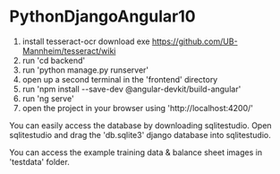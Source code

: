 # PythonDjangoAngular10

1. install tesseract-ocr download exe https://github.com/UB-Mannheim/tesseract/wiki
2. run 'cd backend'
3. run 'python manage.py runserver'
4. open up a second terminal in the 'frontend' directory
5. run 'npm install --save-dev @angular-devkit/build-angular'
6. run 'ng serve'
7. open the project in your browser using 'http://localhost:4200/'


You can easily access the database by downloading sqlitestudio. Open sqlitestudio and drag the 'db.sqlite3' django database into sqlitestudio.

You can access the example training data & balance sheet images in 'testdata' folder.
